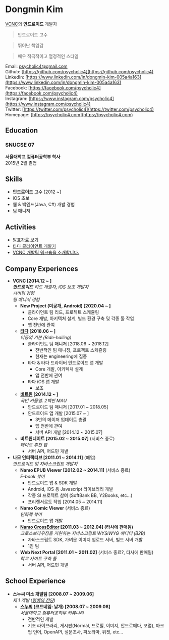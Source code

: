 # Dongmin Kim

[VCNC](https://between.us/about)의 **안드로이드** 개발자 

> 안드로이드 고수

> 뛰어난 책임감

> 매우 적극적이고 열정적인 스타일

Email: [psycholic4@gmail.com](mailto:psycholic4@gmail.com)  
Github: [https://github.com/psycholic4](https://github.com/psycholic4)  
LinkedIn: [https://www.linkedin.com/in/dongmin-kim-005a4a163](https://www.linkedin.com/in/dongmin-kim-005a4a163)    
Facebook: [https://facebook.com/psycholic4](https://facebook.com/psycholic4)  
Instagram: [https://www.instagram.com/psycholic4](https://www.instagram.com/psycholic4)    
Twitter: [https://twitter.com/psycholic4](https://twitter.com/psycholic4)  
Homepage: [https://psycholic4.com](https://psycholic4.com)

## Education

### SNUCSE 07
**서울대학교 컴퓨터공학부 학사**  
2015년 2월 졸업

## Skills

- **안드로이드** 고수 [2012 ~]
- iOS 초보
- 웹 & 백엔드(Java, C#) 개발 경험
- 팀 매니저

## Activities

- [발표자료 보기](https://psycholic4.com/presentations/)
- [타다 클라이언트 개발기](http://engineering.vcnc.co.kr/2019/05/tada-client-development/)
- [VCNC 개발팀 워크숍을 소개합니다.](http://engineering.vcnc.co.kr/2019/01/vcnc-workshop-for-developers/)

## Company Experiences

- **VCNC [2014.12 ~ ]**  
***안드로이드** 리드 개발자, iOS 보조 개발자*  
*서버팀 경험*  
*팀 매니저 경험*  
  - **New Project (미공개, Android) [2020.04 ~ ]**
    - 클라이언트 팀 리드, 프로젝트 스케쥴링
    - Core 개발, 아키텍처 설계, 빌드 환경 구축 및 각종 툴 작업
    - 앱 전반에 관여
  - **[타다](https://tadatada.com) [2018.06 ~ ]**  
  *이동의 기본 (Ride-hailing)*
    - 클라이언트 팀 매니저 [2018.06 ~ 2018.12]
      - 전반적인 팀 매니징, 프로젝트 스케쥴링
      - 현재는 engineering에 집중
    - 타다 & 타다 드라이버 안드로이드 앱 개발
      - Core 개발, 아키텍처 설계
      - 앱 전반에 관여
    - 타다 iOS 앱 개발
      - 보조
  - **[비트윈](https://between.us) [2014.12 ~ ]**  
  *국민 커플앱. 2백만 MAU*
    - 안드로이드 팀 매니저 [2017.01 ~ 2018.05]
    - 안드로이드 앱 개발 [2015.07 ~ ]
      - 3번의 메이저 업데이트 총괄
      - 앱 전반에 관여
      - 서버 API 개발 [2014.12 ~ 2015.07]
  - **비트윈데이트 [2015.02 ~ 2015.07]** (서비스 종료)  
  *데이트 추천 앱*
    - 서버 API, 어드민 개발
- **나모 인터랙티브 [2011.01 ~ 2014.11]** (폐업)  
*안드로이드 및 자바스크립트 개발자*
  - **Namo EPUB Viewer [2012.02 ~ 2014.11]** (서비스 종료)  
  *E-book 뷰어*
    - 안드로이드 앱 & SDK 개발
    - Android, iOS 용 Javascript 라이브러리 개발
    - 각종 SI 프로젝트 참여 (SoftBank BB, Y2Books, etc...)
    - 프리랜서로도 작업 [2014.05 ~ 2014.11]
  - **Namo Comic Viewer** (서비스 종료)  
  *만화책 뷰어*
    - 안드로이드 앱 개발
  - **[Namo CrossEditor](https://www.namoeditor.co.kr/cross-editor-summary/) [2011.03 ~ 2012.04] (타사에 판매됨)**  
  *크로스브라우징을 지원하는 자바스크립트 WYSIWYG 에디터 (B2B)*  
    - 자바스크립트 SDK, 가벼운 이미지 업로드 서버, 빌드 서버 개발
    - 1인 팀
  - **Web Next Portal [2011.01 ~ 2011.02]** (서비스 종료?, 타사에 판매됨)  
  *학교 사이트 구축 툴*
    - 서버 API, 어드민 개발

## School Experience

- **스누씨 미소 개발팀 [2008.07 ~ 2009.06]**  
*제 1 개발 ([명예의 전당](http://old.snucse.org/HallOfFame/boa.html))*
  - **[스누씨](http://old.snucse.org) (코드네임: 날개) [2008.07 ~ 2009.06]**  
  *서울대학교 컴퓨터공학부 커뮤니티*
    - 전반적인 개발
    - 기초 라이브러리, 게시판(Normal, 프로필, 이미지, 안드로메다, 포럼), 마크업 언어, OpenAPI, 설문조사, 파노라마, 위젯, etc...

